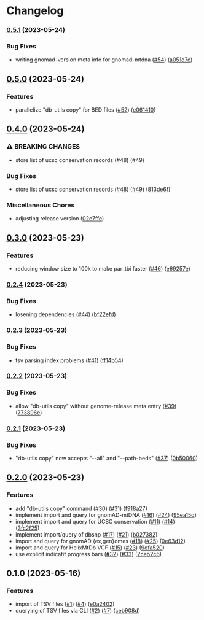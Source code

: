 # Changelog

### [0.5.1](https://www.github.com/bihealth/annona-rs/compare/v0.5.0...v0.5.1) (2023-05-24)


### Bug Fixes

* writing gnomad-version meta info for gnomad-mtdna ([#54](https://www.github.com/bihealth/annona-rs/issues/54)) ([a051d7e](https://www.github.com/bihealth/annona-rs/commit/a051d7e8add800d44a658c29ec5a7a31a8624e7a))

## [0.5.0](https://www.github.com/bihealth/annona-rs/compare/v0.4.0...v0.5.0) (2023-05-24)


### Features

* parallelize "db-utils copy" for BED files ([#52](https://www.github.com/bihealth/annona-rs/issues/52)) ([e061410](https://www.github.com/bihealth/annona-rs/commit/e0614106b40fc597d0730d99b0d3cb83a4b8c965))

## [0.4.0](https://www.github.com/bihealth/annona-rs/compare/v0.3.0...v0.4.0) (2023-05-24)


### ⚠ BREAKING CHANGES

* store list of ucsc conservation records (#48) (#49)

### Bug Fixes

* store list of ucsc conservation records ([#48](https://www.github.com/bihealth/annona-rs/issues/48)) ([#49](https://www.github.com/bihealth/annona-rs/issues/49)) ([813de6f](https://www.github.com/bihealth/annona-rs/commit/813de6f26feec8105c8c9570451d7909085d70dd))


### Miscellaneous Chores

* adjusting release version ([02e7ffe](https://www.github.com/bihealth/annona-rs/commit/02e7ffe21f0aae18a472844acace3389e271c0b3))

## [0.3.0](https://www.github.com/bihealth/annona-rs/compare/v0.2.4...v0.3.0) (2023-05-23)


### Features

* reducing window size to 100k to make par_tbi faster ([#46](https://www.github.com/bihealth/annona-rs/issues/46)) ([e69257e](https://www.github.com/bihealth/annona-rs/commit/e69257e6c59e81f0d1e29026777679bc4bcdab1e))

### [0.2.4](https://www.github.com/bihealth/annona-rs/compare/v0.2.3...v0.2.4) (2023-05-23)


### Bug Fixes

* losening dependencies ([#44](https://www.github.com/bihealth/annona-rs/issues/44)) ([bf22efd](https://www.github.com/bihealth/annona-rs/commit/bf22efdfa62c61770726a75a8b856869943f7115))

### [0.2.3](https://www.github.com/bihealth/annona-rs/compare/v0.2.2...v0.2.3) (2023-05-23)


### Bug Fixes

* tsv parsing index problems ([#41](https://www.github.com/bihealth/annona-rs/issues/41)) ([ff14b54](https://www.github.com/bihealth/annona-rs/commit/ff14b5433d4f789125c2b9fe8079824734ade9aa))

### [0.2.2](https://www.github.com/bihealth/annona-rs/compare/v0.2.1...v0.2.2) (2023-05-23)


### Bug Fixes

* allow "db-utils copy" without genome-release meta entry ([#39](https://www.github.com/bihealth/annona-rs/issues/39)) ([773896e](https://www.github.com/bihealth/annona-rs/commit/773896e61751215b7b67c214f15751f0b76d3b04))

### [0.2.1](https://www.github.com/bihealth/annona-rs/compare/v0.2.0...v0.2.1) (2023-05-23)


### Bug Fixes

* "db-utils copy" now accepts "--all" and "--path-beds" ([#37](https://www.github.com/bihealth/annona-rs/issues/37)) ([0b50060](https://www.github.com/bihealth/annona-rs/commit/0b5006003dd5a0b28c5730b17e5ea40558bbda82))

## [0.2.0](https://www.github.com/bihealth/annona-rs/compare/v0.1.0...v0.2.0) (2023-05-23)


### Features

* add "db-utils copy" command ([#30](https://www.github.com/bihealth/annona-rs/issues/30)) ([#31](https://www.github.com/bihealth/annona-rs/issues/31)) ([f918a27](https://www.github.com/bihealth/annona-rs/commit/f918a275e80d9c6a18a464d79346d5430248c3d5))
* implement import and query for gnomAD-mtDNA ([#16](https://www.github.com/bihealth/annona-rs/issues/16)) ([#24](https://www.github.com/bihealth/annona-rs/issues/24)) ([95ea15d](https://www.github.com/bihealth/annona-rs/commit/95ea15d44856c19414e2bbdb3b19473b842ca18f))
* implement import and query for UCSC conservation ([#11](https://www.github.com/bihealth/annona-rs/issues/11)) ([#14](https://www.github.com/bihealth/annona-rs/issues/14)) ([3fc2f25](https://www.github.com/bihealth/annona-rs/commit/3fc2f257901055e86dc66b8cd3519e7215c55afd))
* implement import/query of dbsnp ([#17](https://www.github.com/bihealth/annona-rs/issues/17)) ([#21](https://www.github.com/bihealth/annona-rs/issues/21)) ([b027382](https://www.github.com/bihealth/annona-rs/commit/b027382e65ab92eb7b5bdc44be0c219b08aa9976))
* import and query for gnomAD {ex,gen}omes ([#18](https://www.github.com/bihealth/annona-rs/issues/18)) ([#25](https://www.github.com/bihealth/annona-rs/issues/25)) ([0e63d12](https://www.github.com/bihealth/annona-rs/commit/0e63d123fb9efdf8067ab27d63b53f9e694849c8))
* import and query for HelixMtDb VCF ([#15](https://www.github.com/bihealth/annona-rs/issues/15)) ([#23](https://www.github.com/bihealth/annona-rs/issues/23)) ([9dfa520](https://www.github.com/bihealth/annona-rs/commit/9dfa52027e37c548a7945580995bdac03c6a0f47))
* use explicit indicatif progress bars ([#32](https://www.github.com/bihealth/annona-rs/issues/32)) ([#33](https://www.github.com/bihealth/annona-rs/issues/33)) ([2ceb2c6](https://www.github.com/bihealth/annona-rs/commit/2ceb2c6ed9584d314504438a49b6d60013fb5390))

## 0.1.0 (2023-05-16)


### Features

* import of TSV files ([#1](https://www.github.com/bihealth/annona-rs/issues/1)) ([#4](https://www.github.com/bihealth/annona-rs/issues/4)) ([e0a2402](https://www.github.com/bihealth/annona-rs/commit/e0a24029872af214ca0b2d636a7dbf677deac2fc))
* querying of TSV files via CLI ([#2](https://www.github.com/bihealth/annona-rs/issues/2)) ([#7](https://www.github.com/bihealth/annona-rs/issues/7)) ([ceb908d](https://www.github.com/bihealth/annona-rs/commit/ceb908d893e4e2f570409911d5c794f99bbaa87b))
